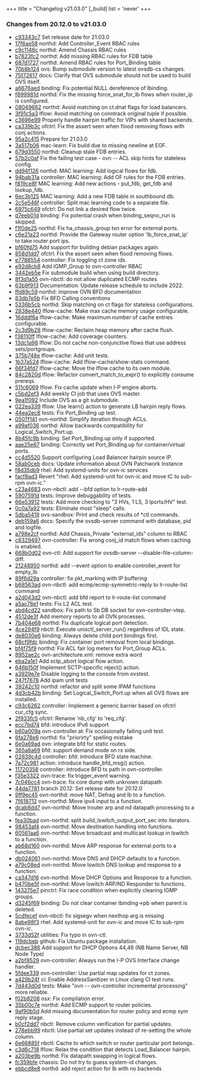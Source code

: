 +++
title = "Changelog v21.03.0"
[_build]
  list = 'never'
+++

### Changes from 20.12.0 to v21.03.0

- [c93343c7](https://github.com/ovn-org/ovn/commit/c93343c757e6d23c8b9f7794757e3625b1a28b06) Set release date for 21.03.0
- [17f6ae58](https://github.com/ovn-org/ovn/commit/17f6ae586dcbdef405eac52bc57fa79fe295f864) northd: Add Controller_Event RBAC rules
- [c9c1146c](https://github.com/ovn-org/ovn/commit/c9c1146ca125bff0cb26cb755f37aa36f3224ba2) northd: Amend Chassis RBAC rules
- [b7823fc2](https://github.com/ovn-org/ovn/commit/b7823fc262f4700bfa59f4bcbbddd7cb84f300fb) northd: Add missing RBAC rules for FDB table
- [687d1727](https://github.com/ovn-org/ovn/commit/687d1727e5282d92874cd41656255c91ed59199e) northd: Amend RBAC rules for Port_Binding table
- [70b8b124](https://github.com/ovn-org/ovn/commit/70b8b124e598e24c44f321820b3b2df74e054996) ovs: Bump submodule version to latest ovsdb-cs changes.
- [75f72617](https://github.com/ovn-org/ovn/commit/75f726176e43112b7dcb14b150664c6c6d192bfe) docs: Clarify that OVS submodule should not be used to build OVS itself.
- [a6676aed](https://github.com/ovn-org/ovn/commit/a6676aedae83a9670d63f8b3591f9cfb3727fd94) binding: Fix potential NULL dereference of lbinding.
- [f899981d](https://github.com/ovn-org/ovn/commit/f899981d758adc02430e6174dec86b51a5938c9a) northd: Fix the missing force_snat_for_lb flows when router_ip is configured.
- [08049662](https://github.com/ovn-org/ovn/commit/080496629ce202d7b279c354a9c360119cf5e1d2) northd: Avoid matching on ct.dnat flags for load balancers.
- [3f91c5a3](https://github.com/ovn-org/ovn/commit/3f91c5a33bc2e18b61294e6e563cb5a8ce0ffe51) lflow: Avoid matching on conntrack original tuple if possible.
- [c3696e99](https://github.com/ovn-org/ovn/commit/c3696e99f93da82305383941158dc67d53d87acc) Properly handle hairpin traffic for VIPs with shared backends.
- [ca339b3c](https://github.com/ovn-org/ovn/commit/ca339b3c07d75c65e17e9aaf79c7b299574b6262) ofctrl: Fix the assert seen when flood removing flows with conj actions.
- [95a2c415](https://github.com/ovn-org/ovn/commit/95a2c41592f0671c73017d4467a06eaad2cee499) Prepare for 21.03.0
- [3a517b06](https://github.com/ovn-org/ovn/commit/3a517b06c293996118d277a9878e4d07bc055013) mac-learn: Fix build due to missing newline at EOF.
- [679d3550](https://github.com/ovn-org/ovn/commit/679d3550303ad1e5998e56bbcc63e9c4948522fc) northd: Cleanup stale FDB entries.
- [57b2c0af](https://github.com/ovn-org/ovn/commit/57b2c0afba8a7302a9c58d8618b33e2e48521ccc) Fix the failing test case - ovn -- ACL skip hints for stateless config.
- [dd94f126](https://github.com/ovn-org/ovn/commit/dd94f1266ca4f3c750bc59c474ea342ef3ff9983) northd: MAC learning: Add logical flows for fdb.
- [94bab31a](https://github.com/ovn-org/ovn/commit/94bab31ac8d2b8092e4d7a4fa73db9dac2f9ff77) controller: MAC learning: Add OF rules for the FDB entries.
- [f819ce8f](https://github.com/ovn-org/ovn/commit/f819ce8fa2a008d3853f39548f1cef5382ea9cdb) MAC learning: Add new actions - put_fdb, get_fdb and lookup_fdb.
- [6ec3b125](https://github.com/ovn-org/ovn/commit/6ec3b12590f9193659d549e30d96b1a22bbb1288) MAC learning: Add a new FDB table in southbound db.
- [2c5e546f](https://github.com/ovn-org/ovn/commit/2c5e546f34862587e345993d629f5ee12dc1ae6c) controller: Split mac learning code to a separate file.
- [6975c649](https://github.com/ovn-org/ovn/commit/6975c649f932633042ca54df2d8f8f0eb866c344) ofctrl: Do not link a desired flow twice.
- [d7eeb01d](https://github.com/ovn-org/ovn/commit/d7eeb01db61e72a1be8796480de2a1c8da455d42) binding: Fix potential crash when binding_seqno_run is skipped.
- [f1f0de25](https://github.com/ovn-org/ovn/commit/f1f0de254157520a1bc754744e258eff9017a145) northd: Fix ha_chassis_group txn error for external ports.
- [c6e21a23](https://github.com/ovn-org/ovn/commit/c6e21a23bd8cfcf8dd8b6eb70c8b09e6f4582b2f) northd: Provide the Gateway router option 'lb_force_snat_ip' to take router port ips.
- [bf60fd75](https://github.com/ovn-org/ovn/commit/bf60fd75e8fd19023d8f73bbe0ea636c3283bb00) Add support for building debian packages again.
- [858d1dd7](https://github.com/ovn-org/ovn/commit/858d1dd716db1a1e664a7c1737fd34f04fcbda5e) ofctrl: Fix the assert seen when flood removing flows.
- [e7788554](https://github.com/ovn-org/ovn/commit/e7788554a7f5e824fc0d8afc6cbf20e94fe4245f) controller: Fix toggling ct zone ids.
- [e92d8cb8](https://github.com/ovn-org/ovn/commit/e92d8cb838d407aac7d44c9d27f862df42fbb8d2) Add IGMP_Group to ovn-controller RBAC
- [3442eb5e](https://github.com/ovn-org/ovn/commit/3442eb5e7ce344bc9ca2a05d2eba371308f45d14) Fix submodule build when using build directory.
- [8f3d1a55](https://github.com/ovn-org/ovn/commit/8f3d1a55894e14c43a67bd0f79bdb96f73291757) ovn-nbctl: do not allow duplicated ECMP routes
- [63b9f913](https://github.com/ovn-org/ovn/commit/63b9f913eea765c159d408595a13fd28f9f70bdb) Documentation: Update release schedule to include 2022.
- [ffd89c59](https://github.com/ovn-org/ovn/commit/ffd89c59982e67e3596d6ad5b68b8fbb092fb336) northd: improve OVN BFD documentation
- [83db7e5b](https://github.com/ovn-org/ovn/commit/83db7e5bee79c8dc825b65811c092d20fdf54210) Fix BFD Calling conventions
- [5336b5cb](https://github.com/ovn-org/ovn/commit/5336b5cb342b8f81115299540f3268f734a6d009) northd: Skip matching on ct flags for stateless configurations.
- [2838e440](https://github.com/ovn-org/ovn/commit/2838e440a3011a09d67cfff63f7c3edc2aa6e4e1) lflow-cache: Make max cache memory usage configurable.
- [16dddf6a](https://github.com/ovn-org/ovn/commit/16dddf6a35c9fad9b7b39c4587709069d0d79d75) lflow-cache: Make maximum number of cache entries configurable.
- [2c3d9b28](https://github.com/ovn-org/ovn/commit/2c3d9b281702d652256dc62e20786421febb9fdd) lflow-cache: Reclaim heap memory after cache flush.
- [f38110ff](https://github.com/ovn-org/ovn/commit/f38110ff1fabb255899f75a2c4d250d9440eb623) lflow-cache: Add coverage counters.
- [13dc1a98](https://github.com/ovn-org/ovn/commit/13dc1a98070705dabb1463a1b1210edd38f6c541) lflow: Do not cache non-conjunctive flows that use address sets/portgroups.
- [375b748e](https://github.com/ovn-org/ovn/commit/375b748e941e2612544f8006d806201df0704249) lflow-cache: Add unit tests.
- [1b37a524](https://github.com/ovn-org/ovn/commit/1b37a52475c6e96d73261a949bfb50b2919fd91b) lflow-cache: Add lflow-cache/show-stats command.
- [66f34fd7](https://github.com/ovn-org/ovn/commit/66f34fd717545d3eebb703d4afc42034a3c5f675) lflow-cache: Move the lflow cache to its own module.
- [84c2820d](https://github.com/ovn-org/ovn/commit/84c2820d933ce4a27cbe1f7199a568e594162774) lflow: Refactor convert_match_to_expr() to explicitly consume prereqs.
- [511c6069](https://github.com/ovn-org/ovn/commit/511c606937417acc9af3edeaf4d57aae9c6151af) lflow: Fix cache update when I-P engine aborts.
- [c5bd2ef3](https://github.com/ovn-org/ovn/commit/c5bd2ef3a5fdfd14f3830fcd966cd04641c60601) Add weekly CI job that uses OVS master.
- [9ea1f092](https://github.com/ovn-org/ovn/commit/9ea1f092d2ed6b90bc8c444a2c73f4e0fceebeff) Include OVS as a git submodule.
- [022ea339](https://github.com/ovn-org/ovn/commit/022ea339c8e22824ba6f6f1257da0d1b6c66d401) lflow: Use learn() action to generate LB hairpin reply flows.
- [44ea2ec8](https://github.com/ovn-org/ovn/commit/44ea2ec88136f83e7eab9790473025b6c95bdcc0) tests: Fix Port_Binding up test.
- [0507f141](https://github.com/ovn-org/ovn/commit/0507f141f28038b8ea7e2f55301ab180528eabfb) ovn-northd: Simplify iteration through ACLs.
- [a99af036](https://github.com/ovn-org/ovn/commit/a99af0367acc744321747bad33bf598d06a612de) northd: Allow backwards compatibility for Logical_Switch_Port.up.
- [8b45fc9b](https://github.com/ovn-org/ovn/commit/8b45fc9b2269df68566e47eee9cdd5f043b595d3) binding: Set Port_Binding.up only if supported.
- [aae25e67](https://github.com/ovn-org/ovn/commit/aae25e67b1ba86e34d670eb808de86f7ba66c3c0) binding: Correctly set Port_Binding.up for container/virtual ports.
- [cc4d5520](https://github.com/ovn-org/ovn/commit/cc4d5520064f294d2b011be10ec5ff5f1a85bfd0) Support configuring Load Balancer hairpin source IP.
- [58ab0ceb](https://github.com/ovn-org/ovn/commit/58ab0ceb6705a0d441d22bbe112474a2f7eb4e63) docs: Update information about OVN Patchwork Instance
- [f8d35db9](https://github.com/ovn-org/ovn/commit/f8d35db975b35e72cf46034635c9eadfee78c545) rhel: Add systemd-units for ovn-ic services
- [facf8ad3](https://github.com/ovn-org/ovn/commit/facf8ad3d876fc05d2b8c17d613d89b4a7049364) Revert "rhel: Add systemd-unit for ovn-ic and move IC to sub-rpm ovn-ic."
- [c23a4683](https://github.com/ovn-org/ovn/commit/c23a46839c443979367c77d8e9e5e6c107120edb) ovn-nbctl: add --bfd option to lr-route-add
- [5907591d](https://github.com/ovn-org/ovn/commit/5907591d748d0d4d08ef139c9f9e45ef00d5b9b7) tests: Improve debuggability of tests.
- [66e53912](https://github.com/ovn-org/ovn/commit/66e53912951532785cbff12d1fb521238ec81bc0) tests: Add more checking to "3 HVs, 1 LS, 3 lports/HV" test.
- [0c0a7a92](https://github.com/ovn-org/ovn/commit/0c0a7a9216b0af73cc2a649d8d1e781767971f74) tests: Eliminate most "sleep" calls.
- [5dba5419](https://github.com/ovn-org/ovn/commit/5dba54192cb8d25030b158f7d9f6c2878a468e77) ovs-sandbox: Print and check results of *ctl commands.
- [deb159a6](https://github.com/ovn-org/ovn/commit/deb159a679241698eb9d662f638153e17c7370c2) docs: Specify the ovsdb-server command with database, pid and logfile.
- [a798e2cf](https://github.com/ovn-org/ovn/commit/a798e2cfb6dd97c1603b7b758464afb8b897c9ed) northd: Add Chassis_Private "external_ids" column to RBAC
- [c8329497](https://github.com/ovn-org/ovn/commit/c83294970c62f662015a7979b12250580bee3001) ovn-controller: Fix wrong conj_id match flows when caching is enabled.
- [668b0d02](https://github.com/ovn-org/ovn/commit/668b0d02aeff42d361bad36c2b247195c8d2c6f0) ovn-ctl: Add support for ovsdb-server --disable-file-column-diff.
- [21248950](https://github.com/ovn-org/ovn/commit/21248950f5a547d2b4d75ddb0d3c305f4971fab3) northd: add --event option to enable controller_event for empty_lb
- [89f6d29a](https://github.com/ovn-org/ovn/commit/89f6d29acdf8e42ddd9f838d2d56dc1fbd9f1072) controller: fix pkt_marking with IP buffering
- [b68563ad](https://github.com/ovn-org/ovn/commit/b68563ad5e8b7884a674cd373123462f5fc1703a) ovn-nbctl: add ecmp/ecmp-symmetric-reply to lr-route-list command
- [a2d043d2](https://github.com/ovn-org/ovn/commit/a2d043d2ee473da8e4a835730d86f16a47fb096b) ovn-nbctl: add bfd report to lr-route-list command
- [a5ac78e1](https://github.com/ovn-org/ovn/commit/a5ac78e18bc47f6f695f595ebbe6d639c6f9a48e) tests: Fix L2 ACL test.
- [abd4cd22](https://github.com/ovn-org/ovn/commit/abd4cd227842539e424a4971cdc2f381a6dc78d9) sandbox: Fix path to Sb DB socket for ovn-controller-vtep.
- [4512de3f](https://github.com/ovn-org/ovn/commit/4512de3f69352d6f703a731554b2456dbc1efba9) Add memory reports to all OVN processes.
- [7b404e68](https://github.com/ovn-org/ovn/commit/7b404e68b5b8ea7168b25cb60abb79b5696bcc02) northd: Fix duplicate logical port detection.
- [4ce294f9](https://github.com/ovn-org/ovn/commit/4ce294f98186bc1c45e9d28cc18beed78974fef8) nbctl: Execute unixctl_server_run() regardless of IDL state.
- [de8030e6](https://github.com/ovn-org/ovn/commit/de8030e6abc7b51dd2ee48bbe2c76592ef8b064c) binding: Always delete child port bindings first.
- [68cf9fdc](https://github.com/ovn-org/ovn/commit/68cf9fdceba80ce0c03e3ddb3e0a5531f248fa04) binding: Fix container port removal from local bindings.
- [bf4f75f9](https://github.com/ovn-org/ovn/commit/bf4f75f90c3309dbcfac8e098a2c1ff2d822e77d) northd: Fix ACL fair log meters for Port_Group ACLs.
- [8952ae2c](https://github.com/ovn-org/ovn/commit/8952ae2cff8d39348f90cfaff69d689fb51cf5c9) ovn-architecture.xml: remove extra word
- [eba2a1e1](https://github.com/ovn-org/ovn/commit/eba2a1e1ab125f4411eaaaa072ee92a2e6aa676e) Add sctp_abort logical flow action.
- [646b150f](https://github.com/ovn-org/ovn/commit/646b150fbbc53973178540fae997a5cbd0e8fd43) Implement SCTP-specific reject() action.
- [a3929e7e](https://github.com/ovn-org/ovn/commit/a3929e7e5c5959a6e152cbb15b82901b0f46d97d) Disable logging to the console from ovstest.
- [247f7678](https://github.com/ovn-org/ovn/commit/247f76782d853d8f068d2fbdd54dc7770738f002) Add ipam unit tests
- [39242c10](https://github.com/ovn-org/ovn/commit/39242c106eff35cf8333cae3ceb340eb64ce610c) northd: refactor and split some IPAM functions
- [4d3cb42b](https://github.com/ovn-org/ovn/commit/4d3cb42b076bb58fd8f01ab8ad146ffd539f2152) binding: Set Logical_Switch_Port.up when all OVS flows are installed.
- [c93c6262](https://github.com/ovn-org/ovn/commit/c93c626248c120eeaffafd323aef323d3b2507ab) controller: Implement a generic barrier based on ofctrl cur_cfg sync.
- [2f933fc5](https://github.com/ovn-org/ovn/commit/2f933fc560330022cfc816ed870da6e5847809c9) ofctrl: Rename 'nb_cfg' to 'req_cfg'.
- [ecc7bd74](https://github.com/ovn-org/ovn/commit/ecc7bd74d8c045c15ea27954f5441d8d21198d50) bfd: introduce IPv6 support
- [b60a009a](https://github.com/ovn-org/ovn/commit/b60a009af77fd82317aba0c10ede6ebe572a0e9f) ovn-controller.at: Fix occasionally failing unit test.
- [6fa278e6](https://github.com/ovn-org/ovn/commit/6fa278e662c4aa09ddfa330dab6dac1d24f68b42) northd: fix "priorirty" spelling mistake
- [6e0a69ad](https://github.com/ovn-org/ovn/commit/6e0a69ad4bcdf9e4cace5c73ef48ab06065e8519) ovn: integrate bfd for static routes.
- [365a8a69](https://github.com/ovn-org/ovn/commit/365a8a696afb5e86fdf74d6b71d808c2f110a8b4) bfd: support demand mode on rx side.
- [02839c4d](https://github.com/ovn-org/ovn/commit/02839c4d893486854993567586b890e3b7c2c56b) controller: bfd: introduce BFD state machine.
- [7a72c981](https://github.com/ovn-org/ovn/commit/7a72c9812c8c77d81d2eaf0cc1517f6a734c8706) action: introduce handle_bfd_msg() action.
- [11720358](https://github.com/ovn-org/ovn/commit/117203584d98b09f19ee62cad5398686554700da) controller: introduce BFD tx path in ovn-controller.
- [f35e3322](https://github.com/ovn-org/ovn/commit/f35e33228f6fec97bbecc1f01e28e366d826b585) ovn-trace: fix trigger_event warning.
- [7c046cc4](https://github.com/ovn-org/ovn/commit/7c046cc48ca8a0c73f6de939ae6c6d6a8d0bd08e) ovn-trace: fix core dump with unknown datapath
- [44da7781](https://github.com/ovn-org/ovn/commit/44da7781cf909bea93b10195d3507e11b27d22b1) branch 20.12: Set release date for 20.12.0
- [9ff9ec45](https://github.com/ovn-org/ovn/commit/9ff9ec45a9b5f105ecd63ad8ccd371ef0d8a4f2a) ovn-northd: move NAT, Defrag and lb to a function.
- [7f618712](https://github.com/ovn-org/ovn/commit/7f6187128a8fe09c00b7aa093db54117a9a8e6b0) ovn-northd: Move ipv4 input to a function.
- [dcab8dd7](https://github.com/ovn-org/ovn/commit/dcab8dd7d362f3aad407b4ee997c754ceb04c293) ovn-northd: Move lrouter arp and nd datapath processing to a function.
- [fea30bad](https://github.com/ovn-org/ovn/commit/fea30bad7fb4af1e2424d454cd2601306e086562) ovn-northd: split build_lswitch_output_port_sec into iterators.
- [98453af4](https://github.com/ovn-org/ovn/commit/98453af4d1e9935c11737fc04efe9371eb46ae14) ovn-northd: Move destination handling into functions.
- [60561aa6](https://github.com/ovn-org/ovn/commit/60561aa6463fb9da6876211f3d6c3d7af09bd498) ovn-northd: Move broadcast and multicast lookup in lswitch to a function.
- [ab68d160](https://github.com/ovn-org/ovn/commit/ab68d160e59ea93be2df0fcc731a50606515785b) ovn-northd: Move ARP response for external ports to a function.
- [db024061](https://github.com/ovn-org/ovn/commit/db0240619f2f1d5b251652a80b4aedee0f7b0744) ovn-northd: Move DNS and DHCP defaults to a function.
- [a79c08ed](https://github.com/ovn-org/ovn/commit/a79c08ed9dfb9e3ecad634576787e2fc2e4d3831) ovn-northd: Move lswitch DNS lookup and response to a function.
- [ca347d16](https://github.com/ovn-org/ovn/commit/ca347d16a7da2dfe25362f417d12b82b3185b2b5) ovn-northd: Move DHCP Options and Response to a function.
- [b470be5f](https://github.com/ovn-org/ovn/commit/b470be5f538a0dd6bde8a7a3de8a2bf41d03db4c) ovn-northd: Move lswitch ARP/ND Responder to functions.
- [143275e7](https://github.com/ovn-org/ovn/commit/143275e7e1d92d0b58364813bf4e411eb6587056) pinctrl: Fix race condition when explicitly clearing IGMP groups.
- [d3245f69](https://github.com/ovn-org/ovn/commit/d3245f69dd6ec613ceb193f728946f7e3b9b3de3) binding: Do not clear container lbinding->pb when parent is deleted.
- [5cdfecef](https://github.com/ovn-org/ovn/commit/5cdfecef6e84f47dcca83c221c1137968e424e5b) ovn-nbctl: fix sigsegv when nexthop arg is missing
- [8abe98f3](https://github.com/ovn-org/ovn/commit/8abe98f386ff2b4a1f2f7b61188a377a5d020429) rhel: Add systemd-unit for ovn-ic and move IC to sub-rpm ovn-ic.
- [3733d52f](https://github.com/ovn-org/ovn/commit/3733d52fdf01055780aaaf2f07e43ebd237d1c53) utilities: Fix typo in ovn-ctl.
- [119dcbeb](https://github.com/ovn-org/ovn/commit/119dcbeb1205aad002953e1ecef154c775912b42) github: Fix Ubuntu package installation.
- [dcbec386](https://github.com/ovn-org/ovn/commit/dcbec3861802d6ec2b3684f030d9e361877c7bda) Add support for DHCP Options 44,46 (NB Name Server, NB Node Type)
- [a2bf8529](https://github.com/ovn-org/ovn/commit/a2bf85296b2d0abe807d1cadf2ed29482318df11) ovn-controller: Always run the I-P OVS Interface change handler.
- [5fdee339](https://github.com/ovn-org/ovn/commit/5fdee339f4bf086df5ebe237aad42274e8cdab11) ovn-controller: Use partial map updates for ct zones.
- [a429b24f](https://github.com/ovn-org/ovn/commit/a429b24f7bf50814aa2b93222dea5ffb5af6553f) ci: Enable AddressSanitizer in Linux clang CI test runs.
- [7d443d0d](https://github.com/ovn-org/ovn/commit/7d443d0d002a7d52bbacdb0a9ad215102f0cad58) tests: Make "ovn -- ovn-controller incremental processing" more reliable.
- [f02b8208](https://github.com/ovn-org/ovn/commit/f02b8208b16372a451688d460f1b60055174918b) osx: Fix compilation error.
- [35b00c7e](https://github.com/ovn-org/ovn/commit/35b00c7e79900787e510bb203c5cddfb895f6c4f) northd: Add ECMP support to router policies.
- [9af90b5d](https://github.com/ovn-org/ovn/commit/9af90b5d435337de119dc1e6ab1565a4c325e535) Add missing documentation for router policy and ecmp sym reply stage.
- [b0cf2dd7](https://github.com/ovn-org/ovn/commit/b0cf2dd787df7533946b08f370a6f9e8fa2746a8) nbctl: Remove column verification for partial updates.
- [278ebb99](https://github.com/ovn-org/ovn/commit/278ebb999411920206980f6b1b8c9b2d0b69d299) nbctl: Use partial set updates instead of re-setting the whole column.
- [6e66885f](https://github.com/ovn-org/ovn/commit/6e66885f5e3ccfa47cdf9007da2d78a29078dd81) nbctl: Cache to which switch or router particular port belongs.
- [c3d6c718](https://github.com/ovn-org/ovn/commit/c3d6c718856f43a35f3c8972e9cbe17b6606798e) lflow: Relax the condition that detects Load_Balancer hairpin.
- [a203be9b](https://github.com/ovn-org/ovn/commit/a203be9b4947351cb0f963febf1ed5bf4c663eeb) northd: Fix datapath swapping in logical flows.
- [fc359bfe](https://github.com/ovn-org/ovn/commit/fc359bfe934290baeeeed1bc78a3f2a919421fa3) chassis: Do not try to guess system-id changes.
- [ebbcd8e8](https://github.com/ovn-org/ovn/commit/ebbcd8e8cc5000d50691e72edfde7ede4a906ade) northd: add reject action for lb with no backends